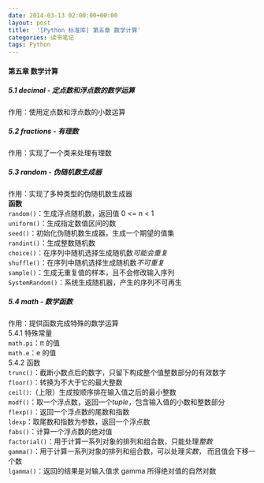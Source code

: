 ```yaml
---
date: 2014-03-13 02:00:00+00:00
layout: post
title:  '[Python 标准库] 第五章 数学计算' 
categories: 读书笔记
tags: Python
---
```


#### 第五章 数学计算

##### 5.1 decimal - 定点数和浮点数的数学运算
作用：使用定点数和浮点数的小数运算  

##### 5.2 fractions - 有理数
作用：实现了一个类来处理有理数

##### 5.3 random - 伪随机数生成器
作用：实现了多种类型的伪随机数生成器  
**函数**  
`random()`：生成浮点随机数，返回值 0 <= n < 1  
`uniform()`：生成指定数值区间的数  
`seed()`：初始化伪随机数生成器，生成一个期望的值集  
`randint()`：生成整数随机数  
`choice()`：在序列中随机选择生成随机数*可能会重复*  
`shuffle()`：在序列中随机选择生成随机数*不可重复*  
`sample()`：生成无重复值的样本，且不会修改输入序列  
`SystemRandom()`：系统生成随机器，产生的序列不可再生  

##### 5.4 math - 数学函数
作用：提供函数完成特殊的数学运算  
5.4.1 特殊常量  
`math.pi`：π 的值  
`math.e`：e 的值  
5.4.2 函数  
`trunc()`：截断小数点后的数字，只留下构成整个值整数部分的有效数字  
`floor()`：转换为不大于它的最大整数  
`ceil()`:（上限）生成按顺序排在输入值之后的最小整数  
`modf()`：取一个浮点数，返回一个*tuple*，包含输入值的小数和整数部分  
`flexp()`：返回一个浮点数的尾数和指数  
`ldexp`：取尾数和指数为参数，返回一个浮点数  
`fabs()`：计算一个浮点数的绝对值  
`factorial()`：用于计算一系列对象的排列和组合数，只能处理*整数*  
`gamma()`：用于计算一系列对象的排列和组合数，可以处理*实数*，
而且值会下移一个数  
`lgamma()`：返回的结果是对输入值求 gamma 所得绝对值的自然对数  
